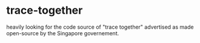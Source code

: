 # trace-together
heavily looking for the code source of "trace together" advertised as made open-source by the Singapore governement.
